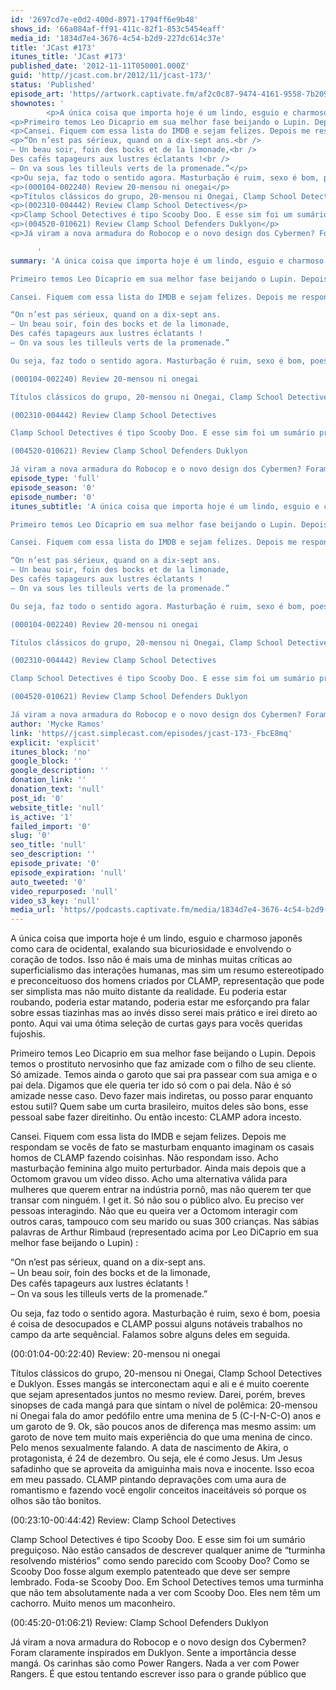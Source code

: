 ```yaml
---
id: '2697cd7e-e0d2-400d-8971-1794ff6e9b48'
shows_id: '66a084af-ff91-411c-82f1-853c5454eaff'
media_id: '1834d7e4-3676-4c54-b2d9-227dc614c37e'
title: 'JCast #173'
itunes_title: 'JCast #173'
published_date: '2012-11-11T050001.000Z'
guid: 'http//jcast.com.br/2012/11/jcast-173/'
status: 'Published'
episode_art: 'https//artwork.captivate.fm/af2c0c87-9474-4161-9558-7b209686fbf1/1001-itunes-1582314570.jpg'
shownotes: '
        <p>A única coisa que importa hoje é um lindo, esguio e charmoso japonês como cara de ocidental, exalando sua bicuriosidade e envolvendo o coração de todos. Isso não é mais uma de minhas muitas críticas ao superficialismo das interações humanas, mas sim um resumo estereotipado e preconceituoso dos homens criados por CLAMP, representação que pode ser simplista mas não muito distante da realidade. Eu poderia estar roubando, poderia estar matando, poderia estar me esforçando pra falar sobre essas tiazinhas mas ao invés disso serei mais prático e irei direto ao ponto. Aqui vai uma ótima seleção de curtas gays para vocês queridas fujoshis.</p>
<p>Primeiro temos Leo Dicaprio em sua melhor fase beijando o Lupin. Depois temos o prostituto nervosinho que faz amizade com o filho de seu cliente. Só amizade. Temos ainda o garoto que sai pra passear com sua amiga e o pai dela. Digamos que ele queria ter ido só com o pai dela. Não é só amizade nesse caso. Devo fazer mais indiretas, ou posso parar enquanto estou sutil? Quem sabe um curta brasileiro, muitos deles são bons, esse pessoal sabe fazer direitinho. Ou então incesto CLAMP adora incesto.</p>
<p>Cansei. Fiquem com essa lista do IMDB e sejam felizes. Depois me respondam se vocês de fato se masturbam enquanto imaginam os casais homos de CLAMP fazendo coisinhas. Não respondam isso. Acho masturbação feminina algo muito perturbador. Ainda mais depois que a Octomom gravou um vídeo disso. Acho uma alternativa válida para mulheres que querem entrar na indústria pornô, mas não querem ter que transar com ninguém. I get it. Só não sou o público alvo. Eu preciso ver pessoas interagindo. Não que eu queira ver a Octomom interagir com outros caras, tampouco com seu marido ou suas 300 crianças. Nas sábias palavras de Arthur Rimbaud (representado acima por Leo DiCaprio em sua melhor fase beijando o Lupin) </p>
<p>“On n’est pas sérieux, quand on a dix-sept ans.<br />
– Un beau soir, foin des bocks et de la limonade,<br />
Des cafés tapageurs aux lustres éclatants !<br />
– On va sous les tilleuls verts de la promenade.”</p>
<p>Ou seja, faz todo o sentido agora. Masturbação é ruim, sexo é bom, poesia é coisa de desocupados e CLAMP possui alguns notáveis trabalhos no campo da arte sequêncial. Falamos sobre alguns deles em seguida.</p>
<p>(000104-002240) Review 20-mensou ni onegai</p>
<p>Títulos clássicos do grupo, 20-mensou ni Onegai, Clamp School Detectives e Duklyon. Esses mangás se interconectam aqui e ali e é muito coerente que sejam apresentados juntos no mesmo review. Darei, porém, breves sinopses de cada mangá para que sintam o nível de polêmica 20-mensou ni Onegai fala do amor pedófilo entre uma menina de 5 (C-I-N-C-O) anos e um garoto de 9. Ok, são poucos anos de diferença mas mesmo assim um garoto de nove tem muito mais experiência do que uma menina de cinco. Pelo menos sexualmente falando. A data de nascimento de Akira, o protagonista, é 24 de dezembro. Ou seja, ele é como Jesus. Um Jesus safadinho que se aproveita da amiguinha mais nova e inocente. Isso ecoa em meu passado. CLAMP pintando depravações com uma aura de romantismo e fazendo você engolir conceitos inaceitáveis só porque os olhos são tão bonitos.</p>
<p>(002310-004442) Review Clamp School Detectives</p>
<p>Clamp School Detectives é tipo Scooby Doo. E esse sim foi um sumário preguiçoso. Não estão cansados de descrever qualquer anime de “turminha resolvendo mistérios” como sendo parecido com Scooby Doo? Como se Scooby Doo fosse algum exemplo patenteado que deve ser sempre lembrado. Foda-se Scooby Doo. Em School Detectives temos uma turminha que não tem absolutamente nada a ver com Scooby Doo. Eles nem têm um cachorro. Muito menos um maconheiro.</p>
<p>(004520-010621) Review Clamp School Defenders Duklyon</p>
<p>Já viram a nova armadura do Robocop e o novo design dos Cybermen? Foram claramente inspirados em Duklyon. Sente a importância desse mangá. Os carinhas são como Power Rangers. Nada a ver com Power Rangers. É que estou tentando escrever isso para o grande público que</p>

      '
summary: 'A única coisa que importa hoje é um lindo, esguio e charmoso japonês como cara de ocidental, exalando sua bicuriosidade e envolvendo o coração de todos. Isso não é mais uma de minhas muitas críticas ao superficialismo das interações humanas, mas sim um resumo estereotipado e preconceituoso dos homens criados por CLAMP, representação que pode ser simplista mas não muito distante da realidade. Eu poderia estar roubando, poderia estar matando, poderia estar me esforçando pra falar sobre essas tiazinhas mas ao invés disso serei mais prático e irei direto ao ponto. Aqui vai uma ótima seleção de curtas gays para vocês queridas fujoshis.

Primeiro temos Leo Dicaprio em sua melhor fase beijando o Lupin. Depois temos o prostituto nervosinho que faz amizade com o filho de seu cliente. Só amizade. Temos ainda o garoto que sai pra passear com sua amiga e o pai dela. Digamos que ele queria ter ido só com o pai dela. Não é só amizade nesse caso. Devo fazer mais indiretas, ou posso parar enquanto estou sutil? Quem sabe um curta brasileiro, muitos deles são bons, esse pessoal sabe fazer direitinho. Ou então incesto CLAMP adora incesto.

Cansei. Fiquem com essa lista do IMDB e sejam felizes. Depois me respondam se vocês de fato se masturbam enquanto imaginam os casais homos de CLAMP fazendo coisinhas. Não respondam isso. Acho masturbação feminina algo muito perturbador. Ainda mais depois que a Octomom gravou um vídeo disso. Acho uma alternativa válida para mulheres que querem entrar na indústria pornô, mas não querem ter que transar com ninguém. I get it. Só não sou o público alvo. Eu preciso ver pessoas interagindo. Não que eu queira ver a Octomom interagir com outros caras, tampouco com seu marido ou suas 300 crianças. Nas sábias palavras de Arthur Rimbaud (representado acima por Leo DiCaprio em sua melhor fase beijando o Lupin) 

“On n’est pas sérieux, quand on a dix-sept ans.
– Un beau soir, foin des bocks et de la limonade,
Des cafés tapageurs aux lustres éclatants !
– On va sous les tilleuls verts de la promenade.”

Ou seja, faz todo o sentido agora. Masturbação é ruim, sexo é bom, poesia é coisa de desocupados e CLAMP possui alguns notáveis trabalhos no campo da arte sequêncial. Falamos sobre alguns deles em seguida.

(000104-002240) Review 20-mensou ni onegai

Títulos clássicos do grupo, 20-mensou ni Onegai, Clamp School Detectives e Duklyon. Esses mangás se interconectam aqui e ali e é muito coerente que sejam apresentados juntos no mesmo review. Darei, porém, breves sinopses de cada mangá para que sintam o nível de polêmica 20-mensou ni Onegai fala do amor pedófilo entre uma menina de 5 (C-I-N-C-O) anos e um garoto de 9. Ok, são poucos anos de diferença mas mesmo assim um garoto de nove tem muito mais experiência do que uma menina de cinco. Pelo menos sexualmente falando. A data de nascimento de Akira, o protagonista, é 24 de dezembro. Ou seja, ele é como Jesus. Um Jesus safadinho que se aproveita da amiguinha mais nova e inocente. Isso ecoa em meu passado. CLAMP pintando depravações com uma aura de romantismo e fazendo você engolir conceitos inaceitáveis só porque os olhos são tão bonitos.

(002310-004442) Review Clamp School Detectives

Clamp School Detectives é tipo Scooby Doo. E esse sim foi um sumário preguiçoso. Não estão cansados de descrever qualquer anime de “turminha resolvendo mistérios” como sendo parecido com Scooby Doo? Como se Scooby Doo fosse algum exemplo patenteado que deve ser sempre lembrado. Foda-se Scooby Doo. Em School Detectives temos uma turminha que não tem absolutamente nada a ver com Scooby Doo. Eles nem têm um cachorro. Muito menos um maconheiro.

(004520-010621) Review Clamp School Defenders Duklyon

Já viram a nova armadura do Robocop e o novo design dos Cybermen? Foram claramente inspirados em Duklyon. Sente a importância desse mangá. Os carinhas são como Power Rangers. Nada a ver com Power Rangers. É que estou tentando escrever isso para o grande público que'
episode_type: 'full'
episode_season: '0'
episode_number: '0'
itunes_subtitle: 'A única coisa que importa hoje é um lindo, esguio e charmoso japonês como cara de ocidental, exalando sua bicuriosidade e envolvendo o coração de todos. Isso não é mais uma de minhas muitas críticas ao superficialismo das interações humanas, mas sim um resumo estereotipado e preconceituoso dos homens criados por CLAMP, representação que pode ser simplista mas não muito distante da realidade. Eu poderia estar roubando, poderia estar matando, poderia estar me esforçando pra falar sobre essas tiazinhas mas ao invés disso serei mais prático e irei direto ao ponto. Aqui vai uma ótima seleção de curtas gays para vocês queridas fujoshis.

Primeiro temos Leo Dicaprio em sua melhor fase beijando o Lupin. Depois temos o prostituto nervosinho que faz amizade com o filho de seu cliente. Só amizade. Temos ainda o garoto que sai pra passear com sua amiga e o pai dela. Digamos que ele queria ter ido só com o pai dela. Não é só amizade nesse caso. Devo fazer mais indiretas, ou posso parar enquanto estou sutil? Quem sabe um curta brasileiro, muitos deles são bons, esse pessoal sabe fazer direitinho. Ou então incesto CLAMP adora incesto.

Cansei. Fiquem com essa lista do IMDB e sejam felizes. Depois me respondam se vocês de fato se masturbam enquanto imaginam os casais homos de CLAMP fazendo coisinhas. Não respondam isso. Acho masturbação feminina algo muito perturbador. Ainda mais depois que a Octomom gravou um vídeo disso. Acho uma alternativa válida para mulheres que querem entrar na indústria pornô, mas não querem ter que transar com ninguém. I get it. Só não sou o público alvo. Eu preciso ver pessoas interagindo. Não que eu queira ver a Octomom interagir com outros caras, tampouco com seu marido ou suas 300 crianças. Nas sábias palavras de Arthur Rimbaud (representado acima por Leo DiCaprio em sua melhor fase beijando o Lupin) 

“On n’est pas sérieux, quand on a dix-sept ans.
– Un beau soir, foin des bocks et de la limonade,
Des cafés tapageurs aux lustres éclatants !
– On va sous les tilleuls verts de la promenade.”

Ou seja, faz todo o sentido agora. Masturbação é ruim, sexo é bom, poesia é coisa de desocupados e CLAMP possui alguns notáveis trabalhos no campo da arte sequêncial. Falamos sobre alguns deles em seguida.

(000104-002240) Review 20-mensou ni onegai

Títulos clássicos do grupo, 20-mensou ni Onegai, Clamp School Detectives e Duklyon. Esses mangás se interconectam aqui e ali e é muito coerente que sejam apresentados juntos no mesmo review. Darei, porém, breves sinopses de cada mangá para que sintam o nível de polêmica 20-mensou ni Onegai fala do amor pedófilo entre uma menina de 5 (C-I-N-C-O) anos e um garoto de 9. Ok, são poucos anos de diferença mas mesmo assim um garoto de nove tem muito mais experiência do que uma menina de cinco. Pelo menos sexualmente falando. A data de nascimento de Akira, o protagonista, é 24 de dezembro. Ou seja, ele é como Jesus. Um Jesus safadinho que se aproveita da amiguinha mais nova e inocente. Isso ecoa em meu passado. CLAMP pintando depravações com uma aura de romantismo e fazendo você engolir conceitos inaceitáveis só porque os olhos são tão bonitos.

(002310-004442) Review Clamp School Detectives

Clamp School Detectives é tipo Scooby Doo. E esse sim foi um sumário preguiçoso. Não estão cansados de descrever qualquer anime de “turminha resolvendo mistérios” como sendo parecido com Scooby Doo? Como se Scooby Doo fosse algum exemplo patenteado que deve ser sempre lembrado. Foda-se Scooby Doo. Em School Detectives temos uma turminha que não tem absolutamente nada a ver com Scooby Doo. Eles nem têm um cachorro. Muito menos um maconheiro.

(004520-010621) Review Clamp School Defenders Duklyon

Já viram a nova armadura do Robocop e o novo design dos Cybermen? Foram claramente inspirados em Duklyon. Sente a importância desse mangá. Os carinhas são como Power Rangers. Nada a ver com Power Rangers. É que estou tentando escrever isso para o grande público que'
author: 'Mycke Ramos'
link: 'https//jcast.simplecast.com/episodes/jcast-173-_FbcE8mq'
explicit: 'explicit'
itunes_block: 'no'
google_block: ''
google_description: ''
donation_link: ''
donation_text: 'null'
post_id: '0'
website_title: 'null'
is_active: '1'
failed_import: '0'
slug: '0'
seo_title: 'null'
seo_description: ''
episode_private: '0'
episode_expiration: 'null'
auto_tweeted: '0'
video_repurposed: 'null'
video_s3_key: 'null'
media_url: 'https//podcasts.captivate.fm/media/1834d7e4-3676-4c54-b2d9-227dc614c37e/darkonix-20141204081250_tc.mp3'
---
```

A única coisa que importa hoje é um lindo, esguio e charmoso japonês como cara de ocidental, exalando sua bicuriosidade e envolvendo o coração de todos. Isso não é mais uma de minhas muitas críticas ao superficialismo das interações humanas, mas sim um resumo estereotipado e preconceituoso dos homens criados por CLAMP, representação que pode ser simplista mas não muito distante da realidade. Eu poderia estar roubando, poderia estar matando, poderia estar me esforçando pra falar sobre essas tiazinhas mas ao invés disso serei mais prático e irei direto ao ponto. Aqui vai uma ótima seleção de curtas gays para vocês queridas fujoshis.

Primeiro temos Leo Dicaprio em sua melhor fase beijando o Lupin. Depois temos o prostituto nervosinho que faz amizade com o filho de seu cliente. Só amizade. Temos ainda o garoto que sai pra passear com sua amiga e o pai dela. Digamos que ele queria ter ido só com o pai dela. Não é só amizade nesse caso. Devo fazer mais indiretas, ou posso parar enquanto estou sutil? Quem sabe um curta brasileiro, muitos deles são bons, esse pessoal sabe fazer direitinho. Ou então incesto: CLAMP adora incesto.

Cansei. Fiquem com essa lista do IMDB e sejam felizes. Depois me respondam se vocês de fato se masturbam enquanto imaginam os casais homos de CLAMP fazendo coisinhas. Não respondam isso. Acho masturbação feminina algo muito perturbador. Ainda mais depois que a Octomom gravou um vídeo disso. Acho uma alternativa válida para mulheres que querem entrar na indústria pornô, mas não querem ter que transar com ninguém. I get it. Só não sou o público alvo. Eu preciso ver pessoas interagindo. Não que eu queira ver a Octomom interagir com outros caras, tampouco com seu marido ou suas 300 crianças. Nas sábias palavras de Arthur Rimbaud (representado acima por Leo DiCaprio em sua melhor fase beijando o Lupin) :

“On n’est pas sérieux, quand on a dix-sept ans.  
– Un beau soir, foin des bocks et de la limonade,  
Des cafés tapageurs aux lustres éclatants !  
– On va sous les tilleuls verts de la promenade.”

Ou seja, faz todo o sentido agora. Masturbação é ruim, sexo é bom, poesia é coisa de desocupados e CLAMP possui alguns notáveis trabalhos no campo da arte sequêncial. Falamos sobre alguns deles em seguida.

(00:01:04-00:22:40) Review: 20-mensou ni onegai

Títulos clássicos do grupo, 20-mensou ni Onegai, Clamp School Detectives e Duklyon. Esses mangás se interconectam aqui e ali e é muito coerente que sejam apresentados juntos no mesmo review. Darei, porém, breves sinopses de cada mangá para que sintam o nível de polêmica: 20-mensou ni Onegai fala do amor pedófilo entre uma menina de 5 (C-I-N-C-O) anos e um garoto de 9. Ok, são poucos anos de diferença mas mesmo assim: um garoto de nove tem muito mais experiência do que uma menina de cinco. Pelo menos sexualmente falando. A data de nascimento de Akira, o protagonista, é 24 de dezembro. Ou seja, ele é como Jesus. Um Jesus safadinho que se aproveita da amiguinha mais nova e inocente. Isso ecoa em meu passado. CLAMP pintando depravações com uma aura de romantismo e fazendo você engolir conceitos inaceitáveis só porque os olhos são tão bonitos.

(00:23:10-00:44:42) Review: Clamp School Detectives

Clamp School Detectives é tipo Scooby Doo. E esse sim foi um sumário preguiçoso. Não estão cansados de descrever qualquer anime de “turminha resolvendo mistérios” como sendo parecido com Scooby Doo? Como se Scooby Doo fosse algum exemplo patenteado que deve ser sempre lembrado. Foda-se Scooby Doo. Em School Detectives temos uma turminha que não tem absolutamente nada a ver com Scooby Doo. Eles nem têm um cachorro. Muito menos um maconheiro.

(00:45:20-01:06:21) Review: Clamp School Defenders Duklyon

Já viram a nova armadura do Robocop e o novo design dos Cybermen? Foram claramente inspirados em Duklyon. Sente a importância desse mangá. Os carinhas são como Power Rangers. Nada a ver com Power Rangers. É que estou tentando escrever isso para o grande público que